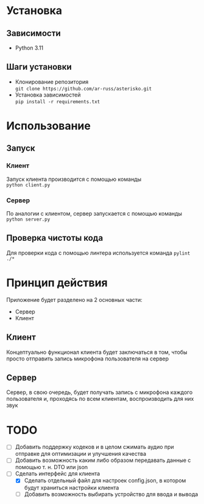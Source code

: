 # Установка

## Зависимости
- Python 3.11

## Шаги установки

- Клонирование репозитория  
  `git clone https://github.com/ar-russ/asterisko.git`
- Установка зависимостей  
`pip install -r requirements.txt`

# Использование

## Запуск

### Клиент
Запуск клиента производится с помощью команды  
  `python client.py`

### Сервер
По аналогии с клиентом, сервер запускается с помощью команды  
  `python server.py`

## Проверка чистоты кода
Для проверки кода с помощью линтера используется команда
`pylint ./*`

# Принцип действия

Приложение будет разделено на 2 основных части:
- Сервер
- Клиент

## Клиент
Концептуально функционал клиента будет заключаться в том, чтобы просто отправить
запись микрофона пользователя на сервер

## Сервер

Сервер, в свою очередь, будет получать запись с микрофона каждого пользователя и, проходясь по всем клиентам,
воспроизводить для них звук

# TODO

- [ ] Добавить поддержку кодеков и в целом сжимать аудио при отправке для оптимизации и улучшения качества
- [ ] Добавить возможность каким либо образом передавать данные с помощью т. н. DTO или json
- [ ] Сделать интерфейс для клиента
  - [x] Сделать отдельный файл для настроек config.json, в котором будут
    храниться настройки клиента
  - [ ] Добавить возможность выбирать устройство для ввода и вывода